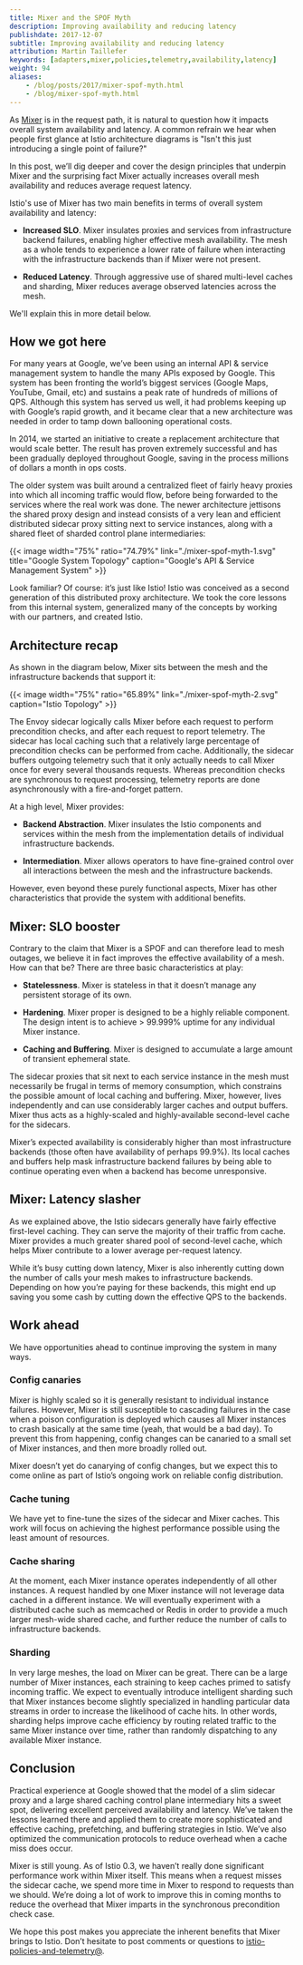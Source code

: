 ```yaml
---
title: Mixer and the SPOF Myth
description: Improving availability and reducing latency
publishdate: 2017-12-07
subtitle: Improving availability and reducing latency
attribution: Martin Taillefer
keywords: [adapters,mixer,policies,telemetry,availability,latency]
weight: 94
aliases:
    - /blog/posts/2017/mixer-spof-myth.html
    - /blog/mixer-spof-myth.html
---
```


As [Mixer](/docs/concepts/policies-and-telemetry/overview/) is in the request path, it is natural to question how it impacts
overall system availability and latency. A common refrain we hear when people first glance at Istio architecture diagrams is
"Isn't this just introducing a single point of failure?"

In this post, we’ll dig deeper and cover the design principles that underpin Mixer and the surprising fact Mixer actually
increases overall mesh availability and reduces average request latency.

Istio's use of Mixer has two main benefits in terms of overall system availability and latency:

* **Increased SLO**. Mixer insulates proxies and services from infrastructure backend failures, enabling higher effective mesh availability. The mesh as a whole tends to experience a lower rate of failure when interacting with the infrastructure backends than if Mixer were not present.

* **Reduced Latency**. Through aggressive use of shared multi-level caches and sharding, Mixer reduces average observed latencies across the mesh.

We'll explain this in more detail below.

## How we got here

For many years at Google, we’ve been using an internal API & service management system to handle the many APIs exposed by Google. This system has been fronting the world’s biggest services (Google Maps, YouTube, Gmail, etc) and sustains a peak rate of hundreds of millions of QPS. Although this system has served us well, it had problems keeping up with Google’s rapid growth, and it became clear that a new architecture was needed in order to tamp down ballooning operational costs.

In 2014, we started an initiative to create a replacement architecture that would scale better. The result has proven extremely successful and has been gradually deployed throughout Google, saving in the process millions of dollars a month in ops costs.

The older system was built around a centralized fleet of fairly heavy proxies into which all incoming traffic would flow, before being forwarded to the services where the real work was done. The newer architecture jettisons the shared proxy design and instead consists of a very lean and efficient distributed sidecar proxy sitting next to service instances, along with a shared fleet of sharded control plane intermediaries:

{{< image width="75%" ratio="74.79%"
    link="./mixer-spof-myth-1.svg"
    title="Google System Topology"
    caption="Google's API & Service Management System"
    >}}

Look familiar? Of course: it’s just like Istio! Istio was conceived as a second generation of this distributed proxy architecture. We took the core lessons from this internal system, generalized many of the concepts by working with our partners, and created Istio.

## Architecture recap

As shown in the diagram below, Mixer sits between the mesh and the infrastructure backends that support it:

{{< image width="75%" ratio="65.89%"
    link="./mixer-spof-myth-2.svg"
    caption="Istio Topology"
    >}}

The Envoy sidecar logically calls Mixer before each request to perform precondition checks, and after each request to report telemetry.
The sidecar has local caching such that a relatively large percentage of precondition checks can be performed from cache. Additionally, the
sidecar buffers outgoing telemetry such that it only actually needs to call Mixer once for every several thousands requests. Whereas precondition
checks are synchronous to request processing, telemetry reports are done asynchronously with a fire-and-forget pattern.

At a high level, Mixer provides:

* **Backend Abstraction**. Mixer insulates the Istio components and services within the mesh from the implementation details of individual infrastructure backends.

* **Intermediation**. Mixer allows operators to have fine-grained control over all interactions between the mesh and the infrastructure backends.

However, even beyond these purely functional aspects, Mixer has other characteristics that provide the system with additional benefits.

## Mixer: SLO booster

Contrary to the claim that Mixer is a SPOF and can therefore lead to mesh outages, we believe it in fact improves the effective availability of a mesh. How can that be? There are three basic characteristics at play:

* **Statelessness**. Mixer is stateless in that it doesn’t manage any persistent storage of its own.

* **Hardening**. Mixer proper is designed to be a highly reliable component. The design intent is to achieve > 99.999% uptime for any individual Mixer instance.

* **Caching and Buffering**. Mixer is designed to accumulate a large amount of transient ephemeral state.

The sidecar proxies that sit next to each service instance in the mesh must necessarily be frugal in terms of memory consumption, which constrains the possible amount of local caching and buffering. Mixer, however, lives independently and can use considerably larger caches and output buffers. Mixer thus acts as a highly-scaled and highly-available second-level cache for the sidecars.

Mixer’s expected availability is considerably higher than most infrastructure backends (those often have availability of perhaps 99.9%). Its local caches and buffers help mask infrastructure backend failures by being able to continue operating even when a backend has become unresponsive.

## Mixer: Latency slasher

As we explained above, the Istio sidecars generally have fairly effective first-level caching. They can serve the majority of their traffic from cache. Mixer provides a much greater shared pool of second-level cache, which helps Mixer contribute to a lower average per-request latency.

While it’s busy cutting down latency, Mixer is also inherently cutting down the number of calls your mesh makes to infrastructure backends. Depending on how you’re paying for these backends, this might end up saving you some cash by cutting down the effective QPS to the backends.

## Work ahead

We have opportunities ahead to continue improving the system in many ways.

### Config canaries

Mixer is highly scaled so it is generally resistant to individual instance failures. However, Mixer is still susceptible to cascading failures in the case when a poison configuration is deployed which causes all Mixer instances to crash basically at the same time (yeah, that would be a bad day). To prevent this from happening, config changes can be canaried to a small set of Mixer instances, and then more broadly rolled out.

Mixer doesn’t yet do canarying of config changes, but we expect this to come online as part of Istio’s ongoing work on reliable config distribution.

### Cache tuning

We have yet to fine-tune the sizes of the sidecar and Mixer caches. This work will focus on achieving the highest performance possible using the least amount of resources.

### Cache sharing

At the moment, each Mixer instance operates independently of all other instances. A request handled by one Mixer instance will not leverage data cached in a different instance. We will eventually experiment with a distributed cache such as memcached or Redis in order to provide a much larger mesh-wide shared cache, and further reduce the number of calls to infrastructure backends.

### Sharding

In very large meshes, the load on Mixer can be great. There can be a large number of Mixer instances, each straining to keep caches primed to
satisfy incoming traffic. We expect to eventually introduce intelligent sharding such that Mixer instances become slightly specialized in
handling particular data streams in order to increase the likelihood of cache hits. In other words, sharding helps improve cache
efficiency by routing related traffic to the same Mixer instance over time, rather than randomly dispatching to
any available Mixer instance.

## Conclusion

Practical experience at Google showed that the model of a slim sidecar proxy and a large shared caching control plane intermediary hits a sweet
spot, delivering excellent perceived availability and latency. We’ve taken the lessons learned there and applied them to create more sophisticated and
effective caching, prefetching, and buffering strategies in Istio. We’ve also optimized the communication protocols to reduce overhead when a cache miss does occur.

Mixer is still young. As of Istio 0.3, we haven’t really done significant performance work within Mixer itself. This means when a request misses the sidecar
cache, we spend more time in Mixer to respond to requests than we should. We’re doing a lot of work to improve this in coming months to reduce the overhead
that Mixer imparts in the synchronous precondition check case.

We hope this post makes you appreciate the inherent benefits that Mixer brings to Istio.
Don’t hesitate to post comments or questions to [istio-policies-and-telemetry@](https://groups.google.com/forum/#!forum/istio-policies-and-telemetry).

